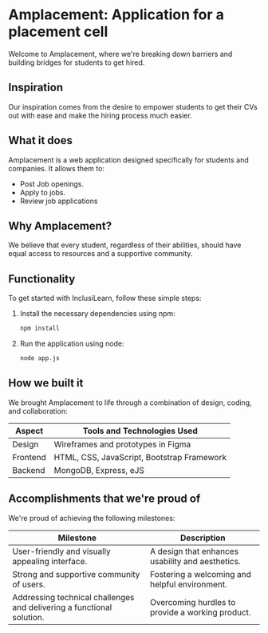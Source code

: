 # Amplacement: Application for a placement cell 

Welcome to Amplacement, where we're breaking down barriers and building bridges for students to get hired.

## Inspiration

Our inspiration comes from the desire to empower students to get their CVs out with ease and make the hiring process much easier.

## What it does

Amplacement is a web application designed specifically for students and companies. It allows them to:

- Post Job openings.
- Apply to jobs.
- Review job applications

## Why Amplacement?

We believe that every student, regardless of their abilities, should have equal access to resources and a supportive community. 

## Functionality

To get started with InclusiLearn, follow these simple steps:

1. Install the necessary dependencies using npm:
   ```bash
   npm install
   ```
2. Run the application using node:
   ```bash
   node app.js
   ```

## How we built it

We brought Amplacement to life through a combination of design, coding, and collaboration:

| Aspect        | Tools and Technologies Used                 |
|---------------|--------------------------------------------|
| Design        | Wireframes and prototypes in Figma         |
| Frontend      | HTML, CSS, JavaScript, Bootstrap Framework |
| Backend       | MongoDB, Express, eJS                      |

## Accomplishments that we're proud of

We're proud of achieving the following milestones:

| Milestone                                           | Description                                  |
|-----------------------------------------------------|----------------------------------------------|
| User-friendly and visually appealing interface.     | A design that enhances usability and aesthetics. |
| Strong and supportive community of users.            | Fostering a welcoming and helpful environment. |
| Addressing technical challenges and delivering a functional solution. | Overcoming hurdles to provide a working product. |
